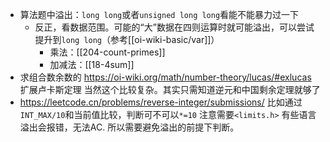 - 算法题中溢出：`long long`或者`unsigned long long`看能不能暴力过一下
  - 反正，看数据范围。可能的“大”数据在四则运算时就可能溢出，可以尝试提升到`long long`（参考[[oi-wiki-basic/var]]）
    - 乘法：[[204-count-primes]]
    - 加减法：[[18-4sum]]
- 求组合数余数的
https://oi-wiki.org/math/number-theory/lucas/#exlucas
扩展卢卡斯定理
当然这个比较复杂。其实只需知道逆元和中国剩余定理就够了
- https://leetcode.cn/problems/reverse-integer/submissions/
比如通过`INT_MAX/10`和当前值比较，判断可不可以`*=10`
注意需要`<limits.h>`
有些语言溢出会报错，无法AC. 所以需要避免溢出的前提下判断。
